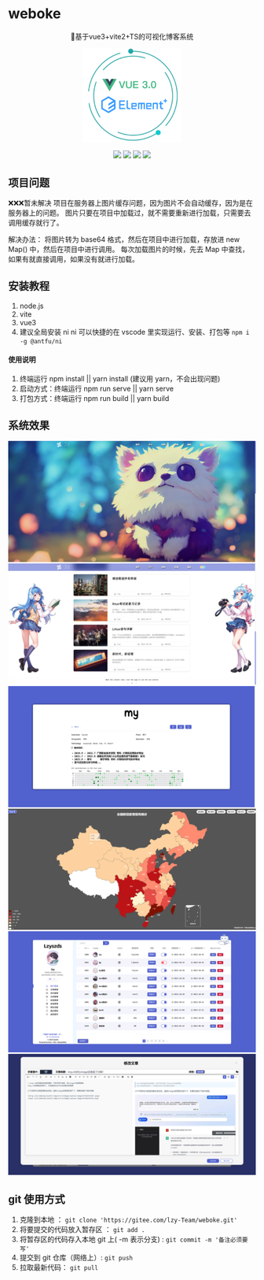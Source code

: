 # weboke

<p align="center">
🐣基于vue3+vite2+TS的可视化博客系统
</p>
<p align="center">
  <img width="200" alt="vue3-admin" src="./public/Snipaste_2023-03-23_12-35-40.png">
</p>

<p align="center">
    <img src="https://img.shields.io/badge/vue-3.x-brightgreen.svg">
    <img src="https://img.shields.io/badge/vite-2.x-brightgreen" >
    <img src="https://img.shields.io/badge/element--plus-2.x-blue" >
    <img src="https://img.shields.io/badge/TypeScript-4.x-yellow">
</p>

## 项目问题

❌❌❌暂未解决
项目在服务器上图片缓存问题，因为图片不会自动缓存，因为是在服务器上的问题。
图片只要在项目中加载过，就不需要重新进行加载，只需要去调用缓存就行了。

解决办法： 将图片转为 base64 格式，然后在项目中进行加载，存放进 new Map() 中，然后在项目中进行调用。
每次加载图片的时候，先去 Map 中查找，如果有就直接调用，如果没有就进行加载。

## 安装教程

1. node.js
2. vite
3. vue3
4. 建议全局安装 ni ni 可以快捷的在 vscode 里实现运行、安装、打包等 `npm i -g @antfu/ni`

#### 使用说明

1. 终端运行 npm install || yarn install (建议用 yarn，不会出现问题)
2. 启动方式：终端运行 npm run serve || yarn serve
3. 打包方式：终端运行 npm run build || yarn build

## 系统效果

  <img src="./md/Snipaste_2023-03-23_12-39-36.png" />
  <img src="./md/Snipaste_2023-03-23_12-40-25.png" />
  <img src="./md/Snipaste_2023-03-23_12-40-36.png" />
  <img src="./md/Snipaste_2023-03-23_12-41-10.png" />
  <img src="./md/Snipaste_2023-03-23_12-41-25.png" />
  <img src="./md/Snipaste_2023-03-23_12-41-40.png" />

## git 使用方式

1. 克隆到本地 ：
   `git clone 'https://gitee.com/lzy-Team/weboke.git'`
2. 将要提交的代码放入暂存区 ：
   `git add .`
3. 将暂存区的代码存入本地 git 上( -m 表示分支) :
   `git commit -m '备注必须要写'`
4. 提交到 git 仓库（网络上）:
   `git push`
5. 拉取最新代码：
   `git pull`
